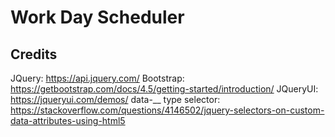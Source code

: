 # Work Day Scheduler

## Credits
JQuery: https://api.jquery.com/
Bootstrap: https://getbootstrap.com/docs/4.5/getting-started/introduction/
JQueryUI: https://jqueryui.com/demos/ 
data-__ type selector: https://stackoverflow.com/questions/4146502/jquery-selectors-on-custom-data-attributes-using-html5 
